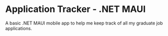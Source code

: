 # Application Tracker - .NET MAUI

A basic .NET MAUI mobile app to help me keep track of all my graduate job applications.

